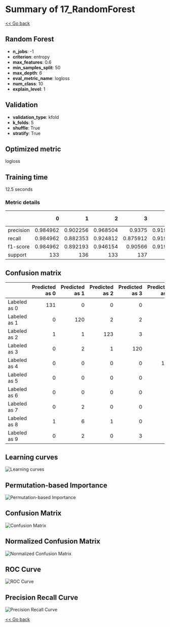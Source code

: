 # Summary of 17_RandomForest

[<< Go back](../README.md)


## Random Forest
- **n_jobs**: -1
- **criterion**: entropy
- **max_features**: 0.6
- **min_samples_split**: 50
- **max_depth**: 6
- **eval_metric_name**: logloss
- **num_class**: 10
- **explain_level**: 1

## Validation
 - **validation_type**: kfold
 - **k_folds**: 5
 - **shuffle**: True
 - **stratify**: True

## Optimized metric
logloss

## Training time

12.5 seconds

### Metric details
|           |          0 |          1 |          2 |          3 |          4 |          5 |          6 |          7 |          8 |          9 |   accuracy |   macro avg |   weighted avg |   logloss |
|:----------|-----------:|-----------:|-----------:|-----------:|-----------:|-----------:|-----------:|-----------:|-----------:|-----------:|-----------:|------------:|---------------:|----------:|
| precision |   0.984962 |   0.902256 |   0.968504 |   0.9375   |   0.919118 |   0.907801 |   0.956204 |   0.868056 |   0.9      |   0.84058  |   0.917595 |    0.918498 |       0.918454 |  0.505358 |
| recall    |   0.984962 |   0.882353 |   0.924812 |   0.875912 |   0.919118 |   0.941176 |   0.963235 |   0.932836 |   0.89313  |   0.859259 |   0.917595 |    0.917679 |       0.917595 |  0.505358 |
| f1-score  |   0.984962 |   0.892193 |   0.946154 |   0.90566  |   0.919118 |   0.924188 |   0.959707 |   0.899281 |   0.896552 |   0.849817 |   0.917595 |    0.917763 |       0.917698 |  0.505358 |
| support   | 133        | 136        | 133        | 137        | 136        | 136        | 136        | 134        | 131        | 135        |   0.917595 | 1347        |    1347        |  0.505358 |


## Confusion matrix
|              |   Predicted as 0 |   Predicted as 1 |   Predicted as 2 |   Predicted as 3 |   Predicted as 4 |   Predicted as 5 |   Predicted as 6 |   Predicted as 7 |   Predicted as 8 |   Predicted as 9 |
|:-------------|-----------------:|-----------------:|-----------------:|-----------------:|-----------------:|-----------------:|-----------------:|-----------------:|-----------------:|-----------------:|
| Labeled as 0 |              131 |                0 |                0 |                0 |                2 |                0 |                0 |                0 |                0 |                0 |
| Labeled as 1 |                0 |              120 |                2 |                2 |                0 |                2 |                1 |                1 |                2 |                6 |
| Labeled as 2 |                1 |                1 |              123 |                3 |                0 |                0 |                0 |                2 |                2 |                1 |
| Labeled as 3 |                0 |                2 |                1 |              120 |                0 |                5 |                1 |                2 |                5 |                1 |
| Labeled as 4 |                0 |                0 |                0 |                0 |              125 |                2 |                2 |                4 |                1 |                2 |
| Labeled as 5 |                0 |                0 |                0 |                0 |                1 |              128 |                1 |                0 |                0 |                6 |
| Labeled as 6 |                0 |                0 |                0 |                0 |                3 |                0 |              131 |                0 |                1 |                1 |
| Labeled as 7 |                0 |                2 |                0 |                0 |                4 |                0 |                0 |              125 |                0 |                3 |
| Labeled as 8 |                1 |                6 |                1 |                0 |                0 |                1 |                1 |                2 |              117 |                2 |
| Labeled as 9 |                0 |                2 |                0 |                3 |                1 |                3 |                0 |                8 |                2 |              116 |

## Learning curves
![Learning curves](learning_curves.png)

## Permutation-based Importance
![Permutation-based Importance](permutation_importance.png)
## Confusion Matrix

![Confusion Matrix](confusion_matrix.png)


## Normalized Confusion Matrix

![Normalized Confusion Matrix](confusion_matrix_normalized.png)


## ROC Curve

![ROC Curve](roc_curve.png)


## Precision Recall Curve

![Precision Recall Curve](precision_recall_curve.png)



[<< Go back](../README.md)
